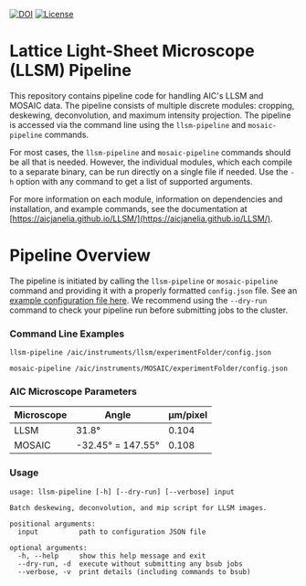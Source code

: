 [![DOI](https://zenodo.org/badge/DOI/10.5281/zenodo.11106928.svg)](https://doi.org/10.5281/zenodo.11106928) [![License](https://img.shields.io/badge/License-BSD_3--Clause-blue.svg)](https://opensource.org/licenses/BSD-3-Clause)

# Lattice Light-Sheet Microscope (LLSM) Pipeline

This repository contains pipeline code for handling AIC's LLSM and MOSAIC data. The pipeline consists of multiple discrete modules: cropping, deskewing, deconvolution, and maximum intensity projection. The pipeline is accessed via the command line using the `llsm-pipeline` and  `mosaic-pipeline` commands.

For most cases, the `llsm-pipeline` and `mosaic-pipeline` commands should be all that is needed. However, the individual modules, which each compile to a separate binary, can be run directly on a single file if needed. Use the `-h` option with any command to get a list of supported arguments.

For more information on each module, information on dependencies and installation, and example commands, see the documentation at [https://aicjanelia.github.io/LLSM/](https://aicjanelia.github.io/LLSM/).


# Pipeline Overview

The pipeline is initiated by calling the `llsm-pipeline` or `mosaic-pipeline` command and providing it with a properly formatted `config.json` file. See an [example configuration file here](https://aicjanelia.github.io/LLSM/pipeline/config.html#example-configjson). We recommend using the `--dry-run` command to check your pipeline run before submitting jobs to the cluster.

### Command Line Examples
```
llsm-pipeline /aic/instruments/llsm/experimentFolder/config.json

mosaic-pipeline /aic/instruments/MOSAIC/experimentFolder/config.json
```

### AIC Microscope Parameters

| Microscope | Angle | &#956;m/pixel |
| ----- | ----- | -----|
| LLSM | 31.8&#176; | 0.104 |
| MOSAIC | -32.45&#176; = 147.55&#176; | 0.108 |

### Usage
```
usage: llsm-pipeline [-h] [--dry-run] [--verbose] input

Batch deskewing, deconvolution, and mip script for LLSM images.

positional arguments:
  input          path to configuration JSON file

optional arguments:
  -h, --help     show this help message and exit
  --dry-run, -d  execute without submitting any bsub jobs
  --verbose, -v  print details (including commands to bsub)
```